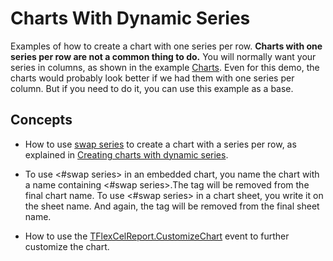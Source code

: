 # Charts With Dynamic Series

Examples of how to create a chart with one series per row. **Charts with one series per row are not a common thing to do.** You will normally want your series in columns, as shown in the example [Charts](https://doc.tmssoftware.com/flexcel/vcl/samples/delphi/reports/charts/index.html). Even for this demo, the charts would probably look better if we had them with one series per column. But if you need to do it, you can use this example as a base.

## Concepts

- How to use [swap series](https://doc.tmssoftware.com/flexcel/vcl/guides/reports-tag-reference.html#swap-series) to create a chart with a series per row, as explained in [Creating charts with dynamic series](xref:ReportsDesignerGuide#creating-charts-with-dynamic-series).

- To use &lt;#swap series> in an embedded chart, you name the chart with a name containing &lt;#swap series>.The tag will be removed from the final chart name. To use &lt;#swap series> in a chart sheet, you write it on the sheet name. And again, the tag will be removed from the final sheet name.

- How to use the [TFlexCelReport.CustomizeChart](https://doc.tmssoftware.com/flexcel/vcl/api/FlexCel.Report/TFlexCelReport/CustomizeChart.html) event to further customize the chart.
